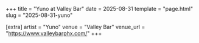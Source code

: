 +++
title = "Yuno at Valley Bar"
date = 2025-08-31
template = "page.html"
slug = "2025-08-31-yuno"

[extra]
artist = "Yuno"
venue = "Valley Bar"
venue_url = "https://www.valleybarphx.com/"
+++

